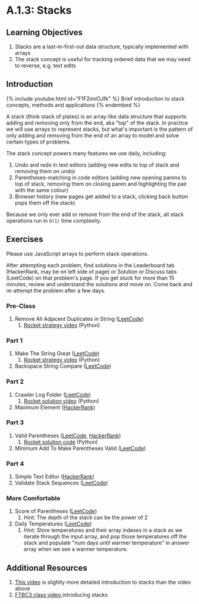 # A.1.3: Stacks

## Learning Objectives

1. Stacks are a last-in-first-out data structure, typically implemented with arrays
2. The stack concept is useful for tracking ordered data that we may need to reverse, e.g. text edits

## Introduction

{% include youtube.html id="F1F2imiOJfk" %}
Brief introduction to stack concepts, methods and applications
{% endembed %}

A stack (think stack of plates) is an array-like data structure that supports adding and removing only from the end, aka "top" of the stack. In practice we will use arrays to represent stacks, but what's important is the pattern of only adding and removing from the end of an array to model and solve certain types of problems.

The stack concept powers many features we use daily, including:

1. Undo and redo in text editors (adding new edits to top of stack and removing them on undo)
2. Parentheses-matching in code editors (adding new opening parens to top of stack, removing them on closing paren and highlighting the pair with the same colour)
3. Browser history (new pages get added to a stack, clicking back button pops them off the stack)

Because we only ever add or remove from the end of the stack, all stack operations run in `O(1)` time complexity.

## Exercises

Please use JavaScript arrays to perform stack operations.

After attempting each problem, find solutions in the Leaderboard tab (HackerRank, may be on left side of page) or Solution or Discuss tabs (LeetCode) on that problem's page. If you get stuck for more than 15 minutes, review and understand the solutions and move on. Come back and re-attempt the problem after a few days.

### Pre-Class

1. Remove All Adjacent Duplicates in String ([LeetCode](https://leetcode.com/problems/remove-all-adjacent-duplicates-in-string/))
   1. [Rocket strategy video](https://youtu.be/y---RCHCdD4?t=4613) (Python)

### Part 1

1. Make The String Great ([LeetCode](https://leetcode.com/problems/make-the-string-great/))
   1. [Rocket strategy video](https://youtu.be/y---RCHCdD4?t=4457) (Python)
2. Backspace String Compare ([LeetCode](https://leetcode.com/problems/backspace-string-compare/))

### Part 2

1. Crawler Log Folder ([LeetCode](https://leetcode.com/problems/crawler-log-folder/))
   1. [Rocket solution video](https://youtu.be/y---RCHCdD4?t=2460) (Python)
2. Maximum Element ([HackerRank](https://www.hackerrank.com/challenges/maximum-element/problem?isFullScreen=true))

### Part 3

1. Valid Parentheses ([LeetCode](https://leetcode.com/problems/valid-parentheses/), [HackerRank](https://www.hackerrank.com/challenges/balanced-brackets/problem?isFullScreen=true))
   1. [Rocket solution code](https://pastebin.com/qGbG1BAN) (Python)
2. Minimum Add To Make Parentheses Valid ([LeetCode](https://leetcode.com/problems/minimum-add-to-make-parentheses-valid/))

### Part 4

1. Simple Text Editor ([HackerRank](https://www.hackerrank.com/challenges/simple-text-editor/problem?isFullScreen=true))
2. Validate Stack Sequences ([LeetCode](https://leetcode.com/problems/validate-stack-sequences/))

### More Comfortable

1. Score of Parentheses ([LeetCode](https://leetcode.com/problems/score-of-parentheses/))
   1. Hint: The depth of the stack can be the power of 2
2. Daily Temperatures ([LeetCode](https://leetcode.com/problems/daily-temperatures/))
   1. Hint: Store temperatures and their array indexes in a stack as we iterate through the input array, and pop those temperatures off the stack and populate "num days until warmer temperature" in answer array when we see a warmer temperature.

## Additional Resources

1. [This video](https://www.youtube.com/watch?v=F1F2imiOJfk) is slightly more detailed introduction to stacks than the video above
2. [FTBC3 class video ](https://youtu.be/y---RCHCdD4?t=559)introducing stacks
